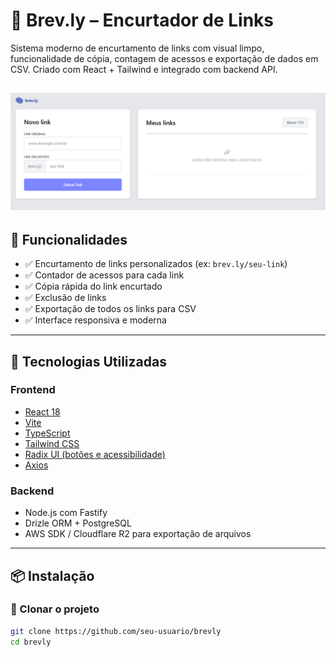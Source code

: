 # 🔗 Brev.ly – Encurtador de Links

Sistema moderno de encurtamento de links com visual limpo, funcionalidade de cópia, contagem de acessos e exportação de dados em CSV. Criado com React + Tailwind e integrado com backend API.

![alt text](image-1.png)
---

## 🚀 Funcionalidades

- ✅ Encurtamento de links personalizados (ex: `brev.ly/seu-link`)
- ✅ Contador de acessos para cada link
- ✅ Cópia rápida do link encurtado
- ✅ Exclusão de links
- ✅ Exportação de todos os links para CSV
- ✅ Interface responsiva e moderna

---

## 🧱 Tecnologias Utilizadas

### Frontend

- [React 18](https://reactjs.org/)
- [Vite](https://vitejs.dev/)
- [TypeScript](https://www.typescriptlang.org/)
- [Tailwind CSS](https://tailwindcss.com/)
- [Radix UI (botões e acessibilidade)](https://www.radix-ui.com/)
- [Axios](https://axios-http.com/)

### Backend

- Node.js com Fastify
- Drizle ORM + PostgreSQL
- AWS SDK / Cloudflare R2 para exportação de arquivos

---

## 📦 Instalação

### 🔹 Clonar o projeto

```bash
git clone https://github.com/seu-usuario/brevly
cd brevly


